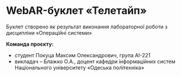 # WebAR-буклет «Телетайп»
Буклет створено як результат виконання лабораторної роботи з дисципліни «Операційні системи»

**Команда проєкту:**
+ студент Покуца Максим Олександрович, група АІ-221
+ викладач – Блажко О.А., доцент кафедри інформаційних систем Національного університету «Одеська політехніка»
